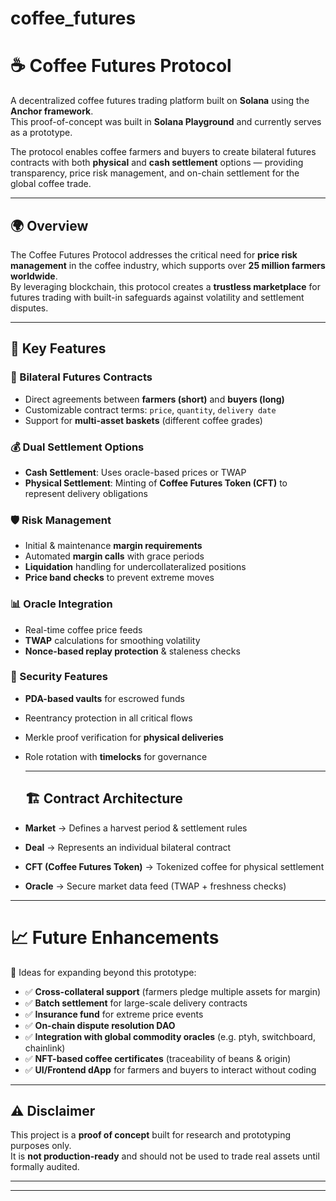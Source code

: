# coffee_futures

# ☕ Coffee Futures Protocol

A decentralized coffee futures trading platform built on **Solana** using the **Anchor framework**.  
This proof-of-concept was built in **Solana Playground** and currently serves as a prototype.  

The protocol enables coffee farmers and buyers to create bilateral futures contracts with both **physical** and **cash settlement** options — providing transparency, price risk management, and on-chain settlement for the global coffee trade.

---

## 🌍 Overview

The Coffee Futures Protocol addresses the critical need for **price risk management** in the coffee industry, which supports over **25 million farmers worldwide**.  
By leveraging blockchain, this protocol creates a **trustless marketplace** for futures trading with built-in safeguards against volatility and settlement disputes.  

---

## 🚀 Key Features

### 🌱 Bilateral Futures Contracts
- Direct agreements between **farmers (short)** and **buyers (long)**  
- Customizable contract terms: `price`, `quantity`, `delivery date`  
- Support for **multi-asset baskets** (different coffee grades)  

### 💰 Dual Settlement Options
- **Cash Settlement**: Uses oracle-based prices or TWAP  
- **Physical Settlement**: Minting of **Coffee Futures Token (CFT)** to represent delivery obligations  

### 🛡️ Risk Management
- Initial & maintenance **margin requirements**  
- Automated **margin calls** with grace periods  
- **Liquidation** handling for undercollateralized positions  
- **Price band checks** to prevent extreme moves  

### 📊 Oracle Integration
- Real-time coffee price feeds  
- **TWAP** calculations for smoothing volatility  
- **Nonce-based replay protection** & staleness checks  

### 🔐 Security Features
- **PDA-based vaults** for escrowed funds  
- Reentrancy protection in all critical flows  
- Merkle proof verification for **physical deliveries**  
- Role rotation with **timelocks** for governance

  ---

  ## 🏗️ Contract Architecture

- **Market** → Defines a harvest period & settlement rules  
- **Deal** → Represents an individual bilateral contract  
- **CFT (Coffee Futures Token)** → Tokenized coffee for physical settlement  
- **Oracle** → Secure market data feed (TWAP + freshness checks)  

---

# 📈 Future Enhancements

🔮 Ideas for expanding beyond this prototype:  
- ✅ **Cross-collateral support** (farmers pledge multiple assets for margin)  
- ✅ **Batch settlement** for large-scale delivery contracts  
- ✅ **Insurance fund** for extreme price events  
- ✅ **On-chain dispute resolution DAO**  
- ✅ **Integration with global commodity oracles** (e.g. ptyh, switchboard, chainlink)  
- ✅ **NFT-based coffee certificates** (traceability of beans & origin)  
- ✅ **UI/Frontend dApp** for farmers and buyers to interact without coding  

---

## ⚠️ Disclaimer
This project is a **proof of concept** built for research and prototyping purposes only.  
It is **not production-ready** and should not be used to trade real assets until formally audited.  

---


---
